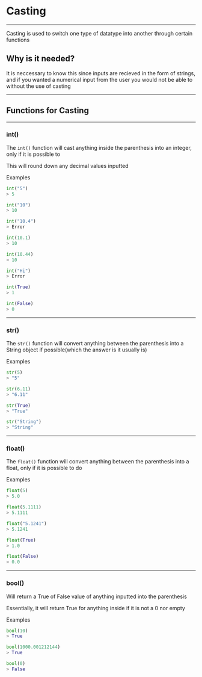 # Casting

---

Casting is used to switch one type of datatype into another through certain functions

## Why is it needed?

It is neccessary to know this since inputs are recieved in the form of strings, and if you wanted a numerical input from the user you would not be able to without the use of casting

---

## Functions for Casting

---

### int()

The `int()` function will cast anything inside the parenthesis into an integer, only if it is possible to

This will round down any decimal values inputted

Examples

``` python
int("5")
> 5

int("10")
> 10

int("10.4")
> Error

int(10.1)
> 10

int(10.44)
> 10

int("Hi")
> Error

int(True)
> 1

int(False)
> 0
```

---

### str()

The `str()` function will convert anything between the parenthesis into a String object if possible(which the answer is it usually is)

Examples

``` python
str(5)
> "5"

str(6.11)
> "6.11"

str(True)
> "True"

str("String")
> "String"
```

---

### float()

The `float()` function will convert anything between the parenthesis into a float, only if it is possible to do

Examples

``` python
float(5)
> 5.0

float(5.1111)
> 5.1111

float("5.1241")
> 5.1241

float(True)
> 1.0

float(False)
> 0.0
```

---

### bool()

Will return a True of False value of anything inputted into the parenthesis

Essentially, it will return True for anything inside if it is not a 0 nor empty

Examples

``` python
bool(10)
> True

bool(1000.001212144)
> True

bool(0)
> False
```
